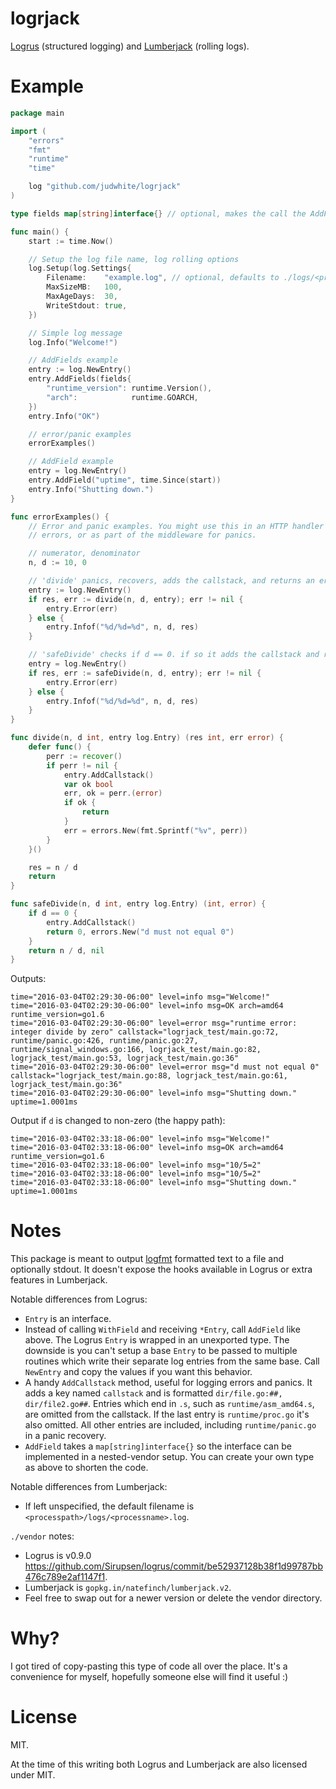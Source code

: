 # logrjack
[Logrus](https://github.com/Sirupsen/logrus) (structured logging) and [Lumberjack](https://github.com/natefinch/lumberjack) (rolling logs).

# Example

```go
package main

import (
	"errors"
	"fmt"
	"runtime"
	"time"

	log "github.com/judwhite/logrjack"
)

type fields map[string]interface{} // optional, makes the call the AddFields look nice

func main() {
	start := time.Now()

	// Setup the log file name, log rolling options
	log.Setup(log.Settings{
		Filename:    "example.log", // optional, defaults to ./logs/<procname>.log
		MaxSizeMB:   100,
		MaxAgeDays:  30,
		WriteStdout: true,
	})

	// Simple log message
	log.Info("Welcome!")

	// AddFields example
	entry := log.NewEntry()
	entry.AddFields(fields{
		"runtime_version": runtime.Version(),
		"arch":            runtime.GOARCH,
	})
	entry.Info("OK")

	// error/panic examples
	errorExamples()

	// AddField example
	entry = log.NewEntry()
	entry.AddField("uptime", time.Since(start))
	entry.Info("Shutting down.")
}

func errorExamples() {
	// Error and panic examples. You might use this in an HTTP handler for
	// errors, or as part of the middleware for panics.

	// numerator, denominator
	n, d := 10, 0

	// 'divide' panics, recovers, adds the callstack, and returns an error
	entry := log.NewEntry()
	if res, err := divide(n, d, entry); err != nil {
		entry.Error(err)
	} else {
		entry.Infof("%d/%d=%d", n, d, res)
	}

	// 'safeDivide' checks if d == 0. if so it adds the callstack and returns an error
	entry = log.NewEntry()
	if res, err := safeDivide(n, d, entry); err != nil {
		entry.Error(err)
	} else {
		entry.Infof("%d/%d=%d", n, d, res)
	}
}

func divide(n, d int, entry log.Entry) (res int, err error) {
	defer func() {
		perr := recover()
		if perr != nil {
			entry.AddCallstack()
			var ok bool
			err, ok = perr.(error)
			if ok {
				return
			}
			err = errors.New(fmt.Sprintf("%v", perr))
		}
	}()

	res = n / d
	return
}

func safeDivide(n, d int, entry log.Entry) (int, error) {
	if d == 0 {
		entry.AddCallstack()
		return 0, errors.New("d must not equal 0")
	}
	return n / d, nil
}
```

Outputs:

```
time="2016-03-04T02:29:30-06:00" level=info msg="Welcome!" 
time="2016-03-04T02:29:30-06:00" level=info msg=OK arch=amd64 runtime_version=go1.6 
time="2016-03-04T02:29:30-06:00" level=error msg="runtime error: integer divide by zero" callstack="logrjack_test/main.go:72, runtime/panic.go:426, runtime/panic.go:27, runtime/signal_windows.go:166, logrjack_test/main.go:82, logrjack_test/main.go:53, logrjack_test/main.go:36" 
time="2016-03-04T02:29:30-06:00" level=error msg="d must not equal 0" callstack="logrjack_test/main.go:88, logrjack_test/main.go:61, logrjack_test/main.go:36" 
time="2016-03-04T02:29:30-06:00" level=info msg="Shutting down." uptime=1.0001ms 
```

Output if `d` is changed to non-zero (the happy path):

```
time="2016-03-04T02:33:18-06:00" level=info msg="Welcome!" 
time="2016-03-04T02:33:18-06:00" level=info msg=OK arch=amd64 runtime_version=go1.6 
time="2016-03-04T02:33:18-06:00" level=info msg="10/5=2" 
time="2016-03-04T02:33:18-06:00" level=info msg="10/5=2" 
time="2016-03-04T02:33:18-06:00" level=info msg="Shutting down." uptime=1.0001ms 
```

# Notes

This package is meant to output [logfmt](https://github.com/kr/logfmt) formatted text to a file and optionally stdout. It doesn't expose the hooks available in Logrus or extra features in Lumberjack.

Notable differences from Logrus:
- `Entry` is an interface.
- Instead of calling `WithField` and receiving `*Entry`, call `AddField` like above. The Logrus `Entry` is wrapped in an unexported type. The downside is you can't setup a base `Entry` to be passed to multiple routines which write their separate log entries from the same base. Call `NewEntry` and copy the values if you want this behavior.
- A handy `AddCallstack` method, useful for logging errors and panics. It adds a key named `callstack` and is formatted `dir/file.go:##, dir/file2.go##`. Entries which end in `.s`, such as `runtime/asm_amd64.s`, are omitted from the callstack. If the last entry is `runtime/proc.go` it's also omitted. All other entries are included, including `runtime/panic.go` in a panic recovery.
- `AddField` takes a `map[string]interface{}` so the interface can be implemented in a nested-vendor setup. You can create your own type as above to shorten the code.

Notable differences from Lumberjack:
- If left unspecified, the default filename is `<processpath>/logs/<processname>.log`.

`./vendor` notes:
- Logrus is v0.9.0 https://github.com/Sirupsen/logrus/commit/be52937128b38f1d99787bb476c789e2af1147f1.
- Lumberjack is `gopkg.in/natefinch/lumberjack.v2`.
- Feel free to swap out for a newer version or delete the vendor directory.

# Why?

I got tired of copy-pasting this type of code all over the place. It's a convenience for myself, hopefully someone else will find it useful :)

# License

MIT.

At the time of this writing both Logrus and Lumberjack are also licensed under MIT.
